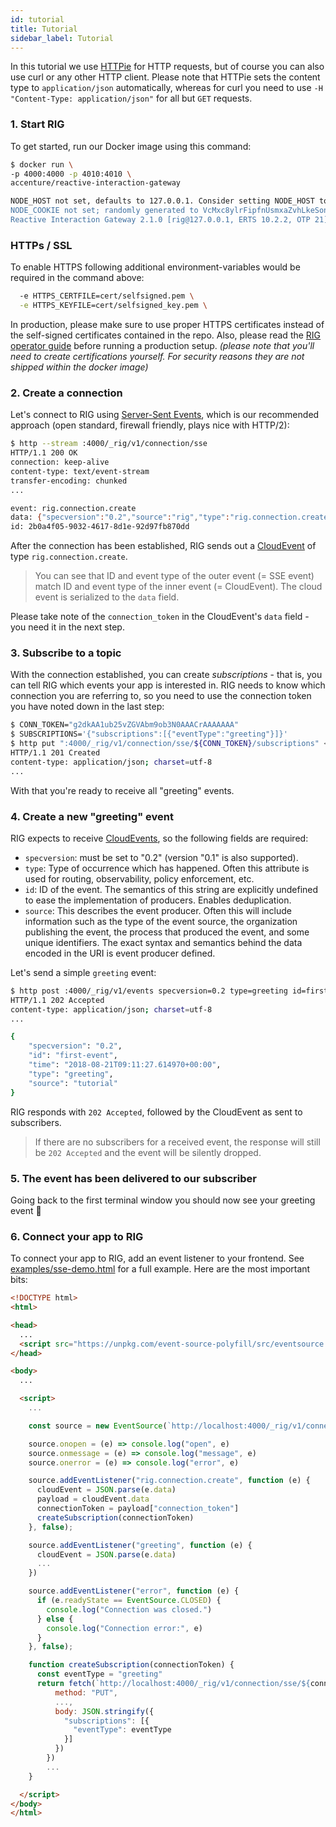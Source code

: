 ```yaml
---
id: tutorial
title: Tutorial
sidebar_label: Tutorial
---
```


In this tutorial we use [HTTPie](https://httpie.org/) for HTTP requests, but of course you can also use curl or any other HTTP client. Please note that HTTPie sets the content type to `application/json` automatically, whereas for curl you need to use `-H "Content-Type: application/json"` for all but `GET` requests.

### 1. Start RIG

To get started, run our Docker image using this command:

```bash
$ docker run \
-p 4000:4000 -p 4010:4010 \
accenture/reactive-interaction-gateway

NODE_HOST not set, defaults to 127.0.0.1. Consider setting NODE_HOST to the machine's hostname or IP, as seen by others in the network.
NODE_COOKIE not set; randomly generated to VcMxc8ylrFipfnUsmxaZvhLkeSonlbCF
Reactive Interaction Gateway 2.1.0 [rig@127.0.0.1, ERTS 10.2.2, OTP 21]
```
### HTTPs / SSL
To enable HTTPS following additional environment-variables would be required in the command above:
```bash
  -e HTTPS_CERTFILE=cert/selfsigned.pem \
  -e HTTPS_KEYFILE=cert/selfsigned_key.pem \
```
In production, please make sure to use proper HTTPS certificates instead of the self-signed certificates contained in the repo. Also, please read the [RIG operator guide](rig-ops-guide.md) before running a production setup.
*(please note that you'll need to create certifications yourself. For security reasons they are not shipped within the docker image)*

### 2. Create a connection

Let's connect to RIG using [Server-Sent Events](https://en.wikipedia.org/wiki/Server-sent_events), which is our recommended approach (open standard, firewall friendly, plays nice with HTTP/2):

```bash
$ http --stream :4000/_rig/v1/connection/sse
HTTP/1.1 200 OK
connection: keep-alive
content-type: text/event-stream
transfer-encoding: chunked
...

event: rig.connection.create
data: {"specversion":"0.2","source":"rig","type":"rig.connection.create","time":"2018-08-22T10:06:04.730484+00:00","id":"2b0a4f05-9032-4617-8d1e-92d97fb870dd","data":{"connection_token":"g2dkAA1ub25vZGVAbm9ob3N0AAACrAAAAAAA"}}
id: 2b0a4f05-9032-4617-8d1e-92d97fb870dd
```

After the connection has been established, RIG sends out a [CloudEvent](https://github.com/cloudevents/spec/blob/v0.2/spec.md) of type `rig.connection.create`.

> You can see that ID and event type of the outer event (= SSE event) match ID and event type of the inner event (= CloudEvent). The cloud event is serialized to the `data` field.

Please take note of the `connection_token` in the CloudEvent's `data` field - you need it in the next step.

### 3. Subscribe to a topic

With the connection established, you can create _subscriptions_ - that is, you can tell RIG which events your app is interested in. RIG needs to know which connection you are referring to, so you need to use the connection token you have noted down in the last step:

```bash
$ CONN_TOKEN="g2dkAA1ub25vZGVAbm9ob3N0AAACrAAAAAAA"
$ SUBSCRIPTIONS='{"subscriptions":[{"eventType":"greeting"}]}'
$ http put ":4000/_rig/v1/connection/sse/${CONN_TOKEN}/subscriptions" <<<"$SUBSCRIPTIONS"
HTTP/1.1 201 Created
content-type: application/json; charset=utf-8
...
```

With that you're ready to receive all "greeting" events.

### 4. Create a new "greeting" event

RIG expects to receive [CloudEvents](https://github.com/cloudevents/spec), so the following fields are required:

- `specversion`: must be set to "0.2" (version "0.1" is also supported).
- `type`: Type of occurrence which has happened. Often this attribute is used for routing, observability, policy enforcement, etc.
- `id`: ID of the event. The semantics of this string are explicitly undefined to ease the implementation of producers. Enables deduplication.
- `source`: This describes the event producer. Often this will include information such as the type of the event source, the organization publishing the event, the process that produced the event, and some unique identifiers. The exact syntax and semantics behind the data encoded in the URI is event producer defined.

Let's send a simple `greeting` event:

```bash
$ http post :4000/_rig/v1/events specversion=0.2 type=greeting id=first-event source=tutorial
HTTP/1.1 202 Accepted
content-type: application/json; charset=utf-8
...

{
    "specversion": "0.2",
    "id": "first-event",
    "time": "2018-08-21T09:11:27.614970+00:00",
    "type": "greeting",
    "source": "tutorial"
}

```

RIG responds with `202 Accepted`, followed by the CloudEvent as sent to subscribers.

> If there are no subscribers for a received event, the response will still be `202 Accepted` and the event will be silently dropped.

### 5. The event has been delivered to our subscriber

Going back to the first terminal window you should now see your greeting event :tada:

### 6. Connect your app to RIG

To connect your app to RIG, add an event listener to your frontend. See [examples/sse-demo.html](https://github.com/Accenture/reactive-interaction-gateway/blob/master/examples/sse-demo.html) for a full example. Here are the most important bits:

```html
<!DOCTYPE html>
<html>

<head>
  ...
  <script src="https://unpkg.com/event-source-polyfill/src/eventsource.min.js"></script>
</head>

<body>
  ...

  <script>
    ...

    const source = new EventSource(`http://localhost:4000/_rig/v1/connection/sse`)

    source.onopen = (e) => console.log("open", e)
    source.onmessage = (e) => console.log("message", e)
    source.onerror = (e) => console.log("error", e)

    source.addEventListener("rig.connection.create", function (e) {
      cloudEvent = JSON.parse(e.data)
      payload = cloudEvent.data
      connectionToken = payload["connection_token"]
      createSubscription(connectionToken)
    }, false);

    source.addEventListener("greeting", function (e) {
      cloudEvent = JSON.parse(e.data)
      ...
    })

    source.addEventListener("error", function (e) {
      if (e.readyState == EventSource.CLOSED) {
        console.log("Connection was closed.")
      } else {
        console.log("Connection error:", e)
      }
    }, false);

    function createSubscription(connectionToken) {
      const eventType = "greeting"
      return fetch(`http://localhost:4000/_rig/v1/connection/sse/${connectionToken}/subscriptions`, {
          method: "PUT",
          ...,
          body: JSON.stringify({
            "subscriptions": [{
              "eventType": eventType
            }]
          })
        })
        ...
    }

  </script>
</body>
</html>
```

